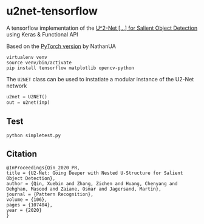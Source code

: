 # u2net-tensorflow

A tensorflow implementation of the [U^2-Net [...] for Salient Object Detection](https://arxiv.org/pdf/2005.09007.pdf) using Keras & Functional API

Based on the [PyTorch version](https://github.com/NathanUA/U-2-Net) by NathanUA

```
virtualenv venv
source venv/bin/activate
pip install tensorflow matplotlib opencv-python
```

The `U2NET` class can be used to instatiate a modular instance of the U2-Net network
```python
u2net = U2NET()
out = u2net(inp)
```

## Test
```
python simpletest.py
```

## Citation
```
@InProceedings{Qin_2020_PR,
title = {U2-Net: Going Deeper with Nested U-Structure for Salient Object Detection},
author = {Qin, Xuebin and Zhang, Zichen and Huang, Chenyang and Dehghan, Masood and Zaiane, Osmar and Jagersand, Martin},
journal = {Pattern Recognition},
volume = {106},
pages = {107404},
year = {2020}
}
```